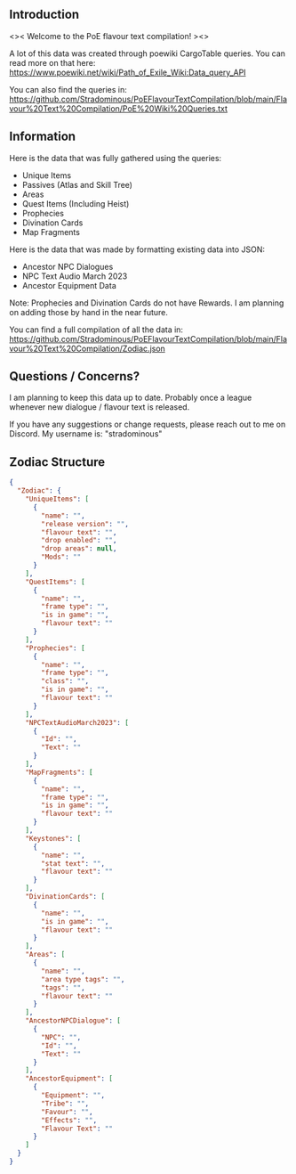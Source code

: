 ## Introduction
<>< Welcome to the PoE flavour text compilation! ><>

A lot of this data was created through poewiki CargoTable queries.
You can read more on that here: https://www.poewiki.net/wiki/Path_of_Exile_Wiki:Data_query_API

You can also find the queries in: https://github.com/Stradominous/PoEFlavourTextCompilation/blob/main/Flavour%20Text%20Compilation/PoE%20Wiki%20Queries.txt

## Information
Here is the data that was fully gathered using the queries:
* Unique Items
* Passives (Atlas and Skill Tree)
* Areas
* Quest Items (Including Heist)
* Prophecies
* Divination Cards
* Map Fragments

Here is the data that was made by formatting existing data into JSON:
* Ancestor NPC Dialogues
* NPC Text Audio March 2023
* Ancestor Equipment Data

Note: Prophecies and Divination Cards do not have Rewards. I am planning on adding those by hand in the near future.

You can find a full compilation of all the data in: https://github.com/Stradominous/PoEFlavourTextCompilation/blob/main/Flavour%20Text%20Compilation/Zodiac.json

## Questions / Concerns?
I am planning to keep this data up to date. Probably once a league whenever new dialogue / flavour text is released.

If you have any suggestions or change requests, please reach out to me on Discord. My username is: "stradominous"

## Zodiac Structure

```json
{
  "Zodiac": {
    "UniqueItems": [
      {
        "name": "",
        "release version": "",
        "flavour text": "",
        "drop enabled": "",
        "drop areas": null,
        "Mods": ""
      }
    ],
    "QuestItems": [
      {
        "name": "",
        "frame type": "",
        "is in game": "",
        "flavour text": ""
      }
    ],
    "Prophecies": [
      {
        "name": "",
        "frame type": "",
        "class": "",
        "is in game": "",
        "flavour text": ""
      }
    ],
    "NPCTextAudioMarch2023": [
      {
        "Id": "",
        "Text": ""
      }
    ],
    "MapFragments": [
      {
        "name": "",
        "frame type": "",
        "is in game": "",
        "flavour text": ""
      }
    ],
    "Keystones": [
      {
        "name": "",
        "stat text": "",
        "flavour text": ""
      }
    ],
    "DivinationCards": [
      {
        "name": "",
        "is in game": "",
        "flavour text": ""
      }
    ],
    "Areas": [
      {
        "name": "",
        "area type tags": "",
        "tags": "",
        "flavour text": ""
      }
    ],
    "AncestorNPCDialogue": [
      {
        "NPC": "",
        "Id": "",
        "Text": ""
      }
    ],
    "AncestorEquipment": [
      {
        "Equipment": "",
        "Tribe": "",
        "Favour": "",
        "Effects": "",
        "Flavour Text": ""
      }
    ]
  }
}
```
